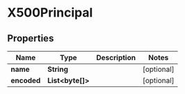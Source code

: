 
# X500Principal

## Properties
Name | Type | Description | Notes
------------ | ------------- | ------------- | -------------
**name** | **String** |  |  [optional]
**encoded** | **List&lt;byte[]&gt;** |  |  [optional]



